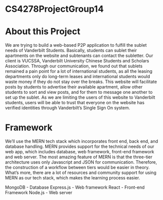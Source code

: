 # CS4278ProjectGroup14
# About this Project
We are trying to build a web-based P2P application to fulfill the sublet needs of Vanderbilt Students. Basically, students can sublet their apartments on the website and subtenants can contact the subletter. Our client is VUCSSA, Vanderbilt University Chinese Students and Scholars Association. Through our communication, we found out that sublets remained a pain point for a lot of international students, as all the leasing departments only do long-term leases and international students would waste money if they do not stay over the breaks. This website will facilitate posts by students to advertise their available apartment, allow other students to sort and view posts, and for them to message one another to set up the sublet. As we are limiting the users of this website to Vanderbilt students, users will be able to trust that everyone on the website has verified identities through Vanderbilt’s Single Sign On system.

# Framework
We’ll use the MERN tech stack which incorporates front end, back end, and database handling. MERN provides support for the technical needs of our web app, which includes database, web framework, front-end framework and web server. The most amazing feature of MERN is that the three-tier architecture uses only Javascript and JSON for communication. Therefore, the construction of a workflow between tiers would be easier in theory. What’s more, there are a lot of resources and community support for using MERN as our tech stack, which makes the learning process easier. 

MongoDB - Database
Express.js - Web framework
React - Front-end Framework
Node.js - Web server
